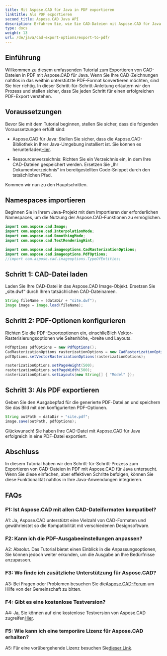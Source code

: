```yaml
---
title: Mit Aspose.CAD für Java in PDF exportieren
linktitle: Als PDF exportieren
second_title: Aspose.CAD Java API
description: Erfahren Sie, wie Sie CAD-Dateien mit Aspose.CAD für Java mühelos in PDF exportieren. Befolgen Sie unsere Schritt-für-Schritt-Anleitung für eine nahtlose Integration.
type: docs
weight: 13
url: /de/java/cad-export-options/export-to-pdf/
---
```

## Einführung

Willkommen zu diesem umfassenden Tutorial zum Exportieren von CAD-Dateien in PDF mit Aspose.CAD für Java. Wenn Sie Ihre CAD-Zeichnungen nahtlos in das weithin unterstützte PDF-Format konvertieren möchten, sind Sie hier richtig. In dieser Schritt-für-Schritt-Anleitung erläutern wir den Prozess und stellen sicher, dass Sie jeden Schritt für einen erfolgreichen PDF-Export verstehen.

## Voraussetzungen

Bevor Sie mit dem Tutorial beginnen, stellen Sie sicher, dass die folgenden Voraussetzungen erfüllt sind:

-  Aspose.CAD für Java: Stellen Sie sicher, dass die Aspose.CAD-Bibliothek in Ihrer Java-Umgebung installiert ist. Sie können es herunterladen[Hier](https://releases.aspose.com/cad/java/).

- Ressourcenverzeichnis: Richten Sie ein Verzeichnis ein, in dem Ihre CAD-Dateien gespeichert werden. Ersetzen Sie „Ihr Dokumentverzeichnis“ im bereitgestellten Code-Snippet durch den tatsächlichen Pfad.

Kommen wir nun zu den Hauptschritten.

## Namespaces importieren

Beginnen Sie in Ihrem Java-Projekt mit dem Importieren der erforderlichen Namespaces, um die Nutzung der Aspose.CAD-Funktionen zu ermöglichen.

```java
import com.aspose.cad.Image;
import com.aspose.cad.InterpolationMode;
import com.aspose.cad.SmoothingMode;
import com.aspose.cad.TextRenderingHint;

import com.aspose.cad.imageoptions.CadRasterizationOptions;
import com.aspose.cad.imageoptions.PdfOptions;
//import com.aspose.cad.imageoptions.TypeOfEntities;
```

## Schritt 1: CAD-Datei laden

Laden Sie Ihre CAD-Datei in das Aspose.CAD Image-Objekt. Ersetzen Sie „site.dwf“ durch Ihren tatsächlichen CAD-Dateinamen.

```java
String fileName = (dataDir + "site.dwf");
Image image = Image.load(fileName);
```

## Schritt 2: PDF-Optionen konfigurieren

Richten Sie die PDF-Exportoptionen ein, einschließlich Vektor-Rasterisierungsoptionen wie Seitenhöhe, -breite und Layouts.

```java
PdfOptions pdfOptions = new PdfOptions();
CadRasterizationOptions rasterizationOptions = new CadRasterizationOptions();
pdfOptions.setVectorRasterizationOptions(rasterizationOptions);

rasterizationOptions.setPageHeight(500);
rasterizationOptions.setPageWidth(500);
rasterizationOptions.setLayouts(new String[] { "Model" });
```

## Schritt 3: Als PDF exportieren

Geben Sie den Ausgabepfad für die generierte PDF-Datei an und speichern Sie das Bild mit den konfigurierten PDF-Optionen.

```java
String outPath = dataDir + "site.pdf";
image.save(outPath, pdfOptions);
```

Glückwunsch! Sie haben Ihre CAD-Datei mit Aspose.CAD für Java erfolgreich in eine PDF-Datei exportiert.

## Abschluss

In diesem Tutorial haben wir den Schritt-für-Schritt-Prozess zum Exportieren von CAD-Dateien in PDF mit Aspose.CAD für Java untersucht. Wenn Sie diese einfachen, aber effektiven Schritte befolgen, können Sie diese Funktionalität nahtlos in Ihre Java-Anwendungen integrieren.

## FAQs

### F1: Ist Aspose.CAD mit allen CAD-Dateiformaten kompatibel?

A1: Ja, Aspose.CAD unterstützt eine Vielzahl von CAD-Formaten und gewährleistet so die Kompatibilität mit verschiedenen Designsoftware.

### F2: Kann ich die PDF-Ausgabeeinstellungen anpassen?

A2: Absolut. Das Tutorial bietet einen Einblick in die Anpassungsoptionen, Sie können jedoch weiter erkunden, um die Ausgabe an Ihre Bedürfnisse anzupassen.

### F3: Wo finde ich zusätzliche Unterstützung für Aspose.CAD?

 A3: Bei Fragen oder Problemen besuchen Sie die[Aspose.CAD-Forum](https://forum.aspose.com/c/cad/19) um Hilfe von der Gemeinschaft zu bitten.

### F4: Gibt es eine kostenlose Testversion?

 A4: Ja, Sie können auf eine kostenlose Testversion von Aspose.CAD zugreifen[Hier](https://releases.aspose.com/).

### F5: Wie kann ich eine temporäre Lizenz für Aspose.CAD erhalten?

 A5: Für eine vorübergehende Lizenz besuchen Sie[dieser Link](https://purchase.aspose.com/temporary-license/).